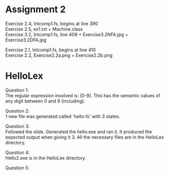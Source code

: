# Assignment 2

Exercise 2.4, Intcomp1.fs, begins at line 390  
Exercise 2.5, ex1.txt + Machine.class  
Exercise 3.2, Intcomp1.fs, line 409 + Exercise3.2NFA.jpg + Exercise3.2DFA.jpg  

Exercise 2.1, Intcomp1.fs, begins at line 410  
Exercise 2.2, Exercise2.2a.png + Exercise2.2b.png

# HelloLex
Question 1:  
The regular expression involved is: [0-9]. This has the semantic values of any digit between 0 and 9 (including).

Question 2:  
1 new file was generated called 'hello.fs' with 3 states.

Question 3:  
Followed the slide. Generated the hello.exe and ran it. It produced the expected output when giving it 3.
All the necessary files are in the HelloLex directory.

Question 4:  
Hello2.exe is in the HelloLex directory.

Question 5:  

